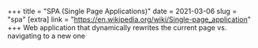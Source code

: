 +++
title = "SPA (Single Page Applications)"
date = 2021-03-06
slug = "spa"
[extra]
link = "https://en.wikipedia.org/wiki/Single-page_application"
+++
Web application that dynamically rewrites the current page vs. navigating to a new one

